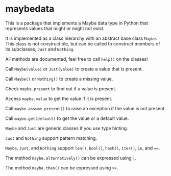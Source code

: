 # maybedata

This is a package that implements a Maybe data type in Python that represents values that might or might not exist.

It is implemented as a class hierarchy with an abstract base class `Maybe`. This class is not constructible, but can be called to construct members of its subclasses, `Just` and `Nothing`.

All methods are documented, feel free to call `help()` on the classes!

Call `Maybe(value)` or `Just(value)` to create a value that is present.

Call `Maybe()` or `Nothing()` to create a missing value.

Check `maybe.present` to find out if a value is present.

Access `maybe.value` to get the value if it is present.

Call `maybe.assume_present()` to raise an exception if the value is not present.

Call `maybe.get(default)` to get the value or a default value.

`Maybe` and `Just` are generic classes if you use type hinting.

`Just` and `Nothing` support pattern matching.

`Maybe`, `Just`, and `Nothing` support `len()`, `bool()`, `hash()`, `iter()`, `in`, and `==`.

The method `maybe.alternatively()` can be expressed using `|`.

The method `maybe.then()` can be expressed using `>>`.
